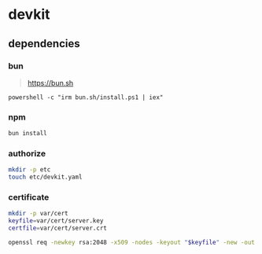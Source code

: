 # devkit

## dependencies
### bun
> https://bun.sh
```
powershell -c "irm bun.sh/install.ps1 | iex"
```

### npm
``` bash
bun install
```

### authorize
``` bash
mkdir -p etc
touch etc/devkit.yaml
```

### certificate
``` bash
mkdir -p var/cert
keyfile=var/cert/server.key
certfile=var/cert/server.crt

openssl req -newkey rsa:2048 -x509 -nodes -keyout "$keyfile" -new -out "$certfile" -subj /CN=localhost
```
